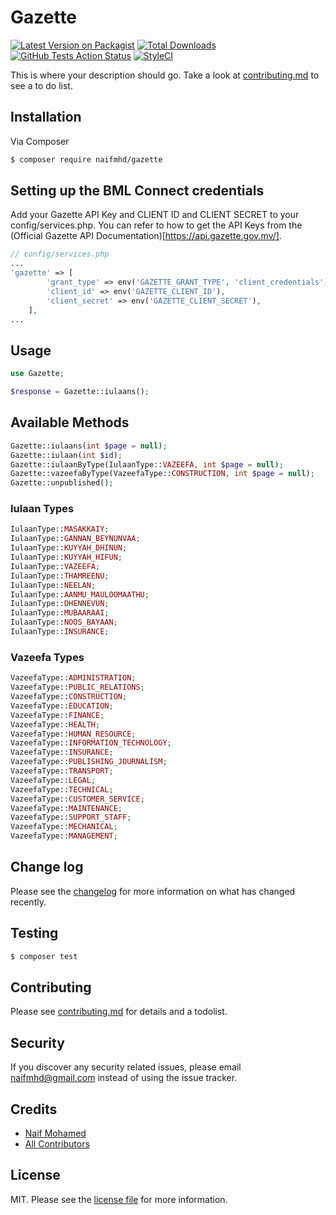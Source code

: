 # Gazette

[![Latest Version on Packagist][ico-version]][link-packagist]
[![Total Downloads][ico-downloads]][link-downloads]
[![GitHub Tests Action Status](https://img.shields.io/github/workflow/status/naifmhd/gazette/Tests?label=build)](https://github.com/naifmhd/gazette/actions?query=workflow%3ATests+branch%3Amaster)
[![StyleCI](https://github.styleci.io/repos/324795896/shield?branch=master)](https://github.styleci.io/repos/324795896)

This is where your description should go. Take a look at [contributing.md](contributing.md) to see a to do list.

## Installation

Via Composer

```bash
$ composer require naifmhd/gazette
```

## Setting up the BML Connect credentials

Add your Gazette API Key and CLIENT ID and CLIENT SECRET to your config/services.php. You can refer to how to get the API Keys from the (Official Gazette API Documentation)[https://api.gazette.gov.mv/].

```php
// config/services.php
...
'gazette' => [
        'grant_type' => env('GAZETTE_GRANT_TYPE', 'client_credentials'),
        'client_id' => env('GAZETTE_CLIENT_ID'),
        'client_secret' => env('GAZETTE_CLIENT_SECRET'),
    ],
...
```

## Usage

```php
use Gazette;

$response = Gazette::iulaans();
```

## Available Methods

```php
Gazette::iulaans(int $page = null);
Gazette::iulaan(int $id);
Gazette::iulaanByType(IulaanType::VAZEEFA, int $page = null);
Gazette::vazeefaByType(VazeefaType::CONSTRUCTION, int $page = null);
Gazette::unpublished();
```

### Iulaan Types

```php
IulaanType::MASAKKAIY;
IulaanType::GANNAN_BEYNUNVAA;
IulaanType::KUYYAH_DHINUN;
IulaanType::KUYYAH_HIFUN;
IulaanType::VAZEEFA;
IulaanType::THAMREENU;
IulaanType::NEELAN;
IulaanType::AANMU_MAULOOMAATHU;
IulaanType::DHENNEVUN;
IulaanType::MUBAARAAI;
IulaanType::NOOS_BAYAAN;
IulaanType::INSURANCE;
```

### Vazeefa Types

```php
VazeefaType::ADMINISTRATION;
VazeefaType::PUBLIC_RELATIONS;
VazeefaType::CONSTRUCTION;
VazeefaType::EDUCATION;
VazeefaType::FINANCE;
VazeefaType::HEALTH;
VazeefaType::HUMAN_RESOURCE;
VazeefaType::INFORMATION_TECHNOLOGY;
VazeefaType::INSURANCE;
VazeefaType::PUBLISHING_JOURNALISM;
VazeefaType::TRANSPORT;
VazeefaType::LEGAL;
VazeefaType::TECHNICAL;
VazeefaType::CUSTOMER_SERVICE;
VazeefaType::MAINTENANCE;
VazeefaType::SUPPORT_STAFF;
VazeefaType::MECHANICAL;
VazeefaType::MANAGEMENT;
```

## Change log

Please see the [changelog](changelog.md) for more information on what has changed recently.

## Testing

```bash
$ composer test
```

## Contributing

Please see [contributing.md](contributing.md) for details and a todolist.

## Security

If you discover any security related issues, please email naifmhd@gmail.com instead of using the issue tracker.

## Credits

- [Naif Mohamed][link-author]
- [All Contributors][link-contributors]

## License

MIT. Please see the [license file](license.md) for more information.

[ico-version]: https://img.shields.io/packagist/v/naifmhd/gazette.svg?style=flat-square
[ico-downloads]: https://img.shields.io/packagist/dt/naifmhd/gazette.svg?style=flat-square
[ico-travis]: https://img.shields.io/travis/naifmhd/gazette/master.svg?style=flat-square
[ico-styleci]: https://styleci.io/repos/12345678/shield
[link-packagist]: https://packagist.org/packages/naifmhd/gazette
[link-downloads]: https://packagist.org/packages/naifmhd/gazette
[link-travis]: https://travis-ci.org/naifmhd/gazette
[link-styleci]: https://styleci.io/repos/12345678
[link-author]: https://github.com/naifmhd
[link-contributors]: ../../contributors
